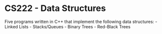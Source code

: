 CS222 - Data Structures
=======================

Five programs written in C++ that implement the following data structures:
	- Linked Lists
	- Stacks/Queues
	- Binary Trees
	- Red-Black Trees